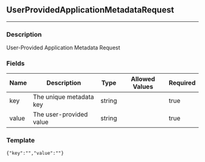 ## UserProvidedApplicationMetadataRequest
---
### Description
User-Provided Application Metadata Request
### Fields
| Name | Description | Type | Allowed Values | Required |
| ---- | ----------- | ---- | -------------- | -------- |
| key | The unique metadata key | string |  | true |
| value | The user-provided value | string |  | true |
### Template
```
{"key":"","value":""}
```
